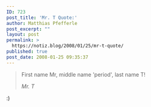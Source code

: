 ```yaml
---
ID: 723
post_title: 'Mr. T Quote:'
author: Matthias Pfefferle
post_excerpt: ""
layout: post
permalink: >
  https://notiz.blog/2008/01/25/mr-t-quote/
published: true
post_date: 2008-01-25 09:35:37
---
```

<!-- wp:quote -->
<blockquote class="wp-block-quote"><p>First name Mr, middle name 'period', last name T!</p><cite>Mr. T</cite></blockquote>
<!-- /wp:quote -->

<!-- wp:paragraph -->
<p>:)</p>
<!-- /wp:paragraph -->